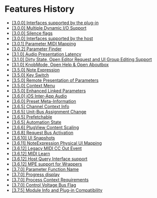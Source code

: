 # Features History

- [[3.0.0] Interfaces supported by the plug-in](../Change+History/3.0.0/Plug+in+Interfaces.md)
- [[3.0.0] Multiple Dynamic I/O Support](../Change+History/3.0.0/Multiple+Dynamic+IO.md)
- [[3.0.0] Silence flags](../Change+History/3.0.0/Silence+flags.md)
- [[3.0.0] Interfaces supported by the host](../Change+History/3.0.0/Host+Interfaces.md)
- [[3.0.1] Parameter MIDI Mapping](../Change+History/3.0.1/IMidiMapping.md)
- [[3.0.2] Parameter Finder](../Change+History/3.0.2/IParameterFinder.md)
- [[3.1.0] Audio Presentation Latency](../Change+History/3.1.0/IAudioPresentationLatency.md)
- [[3.1.0] Dirty State, Open Editor Request and UI Group Editing Support](../Change+History/3.1.0/IComponentHandler2.md)
- [[3.1.0] KnobMode, Open Help & Open Aboutbox](../Change+History/3.1.0/IEditController2.md)
- [[3.5.0] Note Expression](../Change+History/3.5.0/INoteExpressionController.md)
- [[3.5.0] Key Switch](../Change+History/3.5.0/IKeyswitchController.md)
- [[3.5.0] Remote Presentation of Parameters](../Change+History/3.5.0/IXmlRepresentationController.md)
- [[3.5.0] Context Menu](../Change+History/3.5.0/IComponentHandler3.md)
- [[3.5.0] Enhanced Linked Parameters](../Change+History/3.5.0/IEditControllerHostEditing.md)
- [[3.6.0] iOS Inter-App Audio](../Change+History/3.6.0/IAA.md)
- [[3.6.0] Preset Meta-Information](../Change+History/3.6.0/IStreamAttributes.md)
- [[3.6.5] Channel Context Info](../Change+History/3.6.5/IInfoListener.md)
- [[3.6.5] Unit-Bus Assignment Change](../Change+History/3.6.5/IUnitHandler2.md)
- [[3.6.5] Prefetchable](../Change+History/3.6.5/IPrefetchableSupport.md)
- [[3.6.5] Automation State](../Change+History/3.6.5/IAutomationState.md)
- [[3.6.6] PlugView Content Scaling](../Change+History/3.6.6/IPlugViewContentScaleSupport.md)
- [[3.6.8] Request Bus Activation](../Change+History/3.6.8/IComponentHandlerBusActivation.md)
- [[3.6.10] UI Snapshots](../Change+History/3.6.10/UI+Snapshots.md)
- [[3.6.11] NoteExpression Physical UI Mapping](../Change+History/3.6.11/INoteExpressionPhysicalUIMapping.md)
- [[3.6.12] Legacy MIDI CC Out Event](../Change+History/3.6.12/LegacyMIDICCOutEvent.md)
- [[3.6.12] MIDI Learn](../Change+History/3.6.12/IMidiLearn.md)
- [[3.6.12] Host Query Interface support](../Change+History/3.6.12/IPlugInterfaceSupport.md)
- [[3.6.12] MPE support for Wrappers](../Change+History/3.6.12/IVst3WrapperMPESupport.md)
- [[3.7.0] Parameter Function Name](../Change+History/3.7.0/IParameterFunctionName.md)
- [[3.7.0] Progress display](../Change+History/3.7.0/IProgress.md)
- [[3.7.0] Process Context Requirements](../Change+History/3.7.0/IProcessContextRequirements.md)
- [[3.7.0] Control Voltage Bus Flag](../Change+History/3.7.0/Control+Voltage.md)
- [[3.7.5] Module Info and Plug-in Compatibility](../Change+History/3.7.5/ModuleInfo.md)
